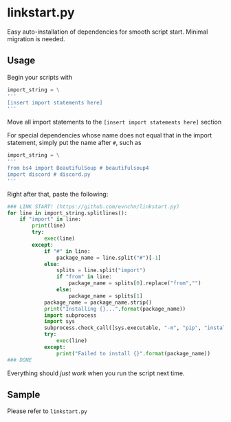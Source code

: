 # linkstart.py

Easy auto-installation of dependencies for smooth script start. Minimal migration is needed. 

## Usage

Begin your scripts with
```py
import_string = \
'''
[insert import statements here]
'''
```

Move all import statements to the `[insert import statements here]` section

For special dependencies whose name does not equal that in the import statement, simply put the name after `#`, such as

```py
import_string = \
'''
from bs4 import BeautifulSoup # beautifulsoup4
import discord # discord.py
'''
```

Right after that, paste the following:
```py
### LINK START! (https://github.com/evnchn/linkstart.py)
for line in import_string.splitlines():
    if "import" in line:
        print(line)
        try:
            exec(line)
        except:
            if "#" in line:
                package_name = line.split("#")[-1]
            else:
                splits = line.split("import")
                if "from" in line:
                    package_name = splits[0].replace("from","")
                else:
                    package_name = splits[1]
            package_name = package_name.strip()
            print("Installing {}...".format(package_name))    
            import subprocess
            import sys
            subprocess.check_call([sys.executable, "-m", "pip", "install", package_name])
            try:
                exec(line)
            except:
                print("Failed to install {}".format(package_name))
### DONE
```

Everything should _just work_ when you run the script next time. 

## Sample

Please refer to `linkstart.py`
